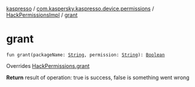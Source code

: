 [kaspresso](../../index.md) / [com.kaspersky.kaspresso.device.permissions](../index.md) / [HackPermissionsImpl](index.md) / [grant](./grant.md)

# grant

`fun grant(packageName: `[`String`](https://kotlinlang.org/api/latest/jvm/stdlib/kotlin/-string/index.html)`, permission: `[`String`](https://kotlinlang.org/api/latest/jvm/stdlib/kotlin/-string/index.html)`): `[`Boolean`](https://kotlinlang.org/api/latest/jvm/stdlib/kotlin/-boolean/index.html)

Overrides [HackPermissions.grant](../-hack-permissions/grant.md)

**Return**
result of operation: true is success, false is something went wrong

